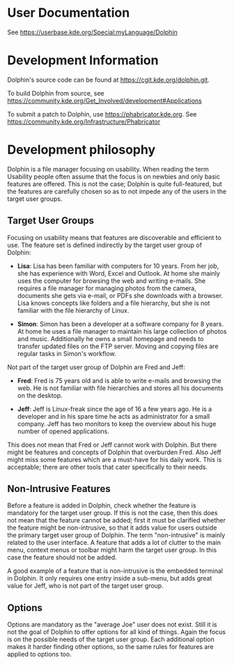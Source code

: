 User Documentation
==================
See https://userbase.kde.org/Special:myLanguage/Dolphin



Development Information
=======================
Dolphin's source code can be found at https://cgit.kde.org/dolphin.git.

To build Dolphin from source, see https://community.kde.org/Get_Involved/development#Applications

To submit a patch to Dolphin, use https://phabricator.kde.org. See https://community.kde.org/Infrastructure/Phabricator



Development philosophy
======================
Dolphin is a file manager focusing on usability. When reading the term Usability people often assume that the focus is on newbies and only basic features are offered. This is not the case; Dolphin is quite full-featured, but the features are carefully chosen so as to not impede any of the users in the target user groups.


Target User Groups
------------------
Focusing on usability means that features are discoverable and efficient to use. The feature set is defined indirectly by the target user group of Dolphin:

- **Lisa**: Lisa has been familiar with computers for 10 years. From her job, she has experience with Word, Excel and Outlook. At home she mainly uses the computer for browsing the web and writing e-mails. She requires a file manager for managing photos from the camera, documents she gets via e-mail, or PDFs she downloads with a browser. Lisa knows concepts like folders and a file hierarchy, but she is not familiar with the file hierarchy of Linux.

- **Simon**: Simon has been a developer at a software company for 8 years. At home he uses a file manager to maintain his large collection of photos and music. Additionally he owns a small homepage and needs to transfer updated files on the FTP server. Moving and copying files are regular tasks in Simon's workflow.

Not part of the target user group of Dolphin are Fred and Jeff:

- **Fred**: Fred is 75 years old and is able to write e-mails and browsing the web. He is not familiar with file hierarchies and stores all his documents on the desktop.

- **Jeff**: Jeff is Linux-freak since the age of 16 a few years ago. He is a developer and in his spare time he acts as administrator for a small company. Jeff has two monitors to keep the overview about his huge number of opened applications.

This does not mean that Fred or Jeff cannot work with Dolphin. But there might be features and concepts of Dolphin that overburden Fred. Also Jeff might miss some features which are a must-have for his daily work. This is acceptable; there are other tools that cater specifically to their needs.


Non-Intrusive Features
-----------------------
Before a feature is added in Dolphin, check whether the feature is mandatory for the target user group. If this is not the case, then this does not mean that the feature cannot be added; first it must be clarified whether the feature might be non-intrusive, so that it adds value for users outside the primary target user group of Dolphin. The term "non-intrusive" is mainly related to the user interface. A feature that adds a lot of clutter to the main menu, context menus or toolbar might harm the target user group. In this case the feature should not be added.

A good example of a feature that is non-intrusive is the embedded terminal in Dolphin. It only requires one entry inside a sub-menu, but adds great value for Jeff, who is not part of the target user group.


Options
-------
Options are mandatory as the "average Joe" user does not exist. Still it is not the goal of Dolphin to offer options for all kind of things. Again the focus is on the possible needs of the target user group. Each additional option makes it harder finding other options, so the same rules for features are applied to options too.
